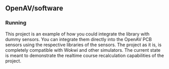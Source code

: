 ## OpenAV/software

### Running
This project is an example of how you could integrate the library with dummy sensors. You can integrate them directly into the OpenAV PCB sensors using the respective libraries of the sensors. The project as it is, is completely compatible with Wokwi and other simulators. The current state is meant to demonstrate the realtime course recalculation capabilities of the project.